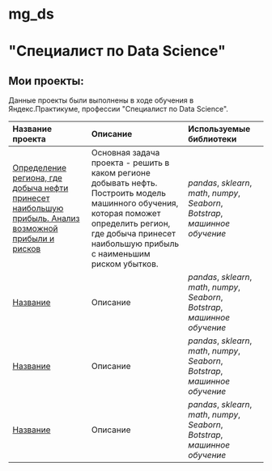 # mg_ds
# "Специалист по Data Science"

## Мои проекты:

Данные проекты были выполнены в ходе обучения в Яндекс.Практикуме, профессии "Специалист по Data Science".

| Название проекта | Описание | Используемые библиотеки | 
| :---------------------- | :---------------------- | :---------------------- |
| [Определение региона, где добыча нефти принесет наибольшую прибыль. Анализ возможной прибыли и рисков](https://github.com/MGrigoriiDS/mg_ds/blob/main/ML_choosing_the_location_for_the_well__git/mg_ml_choosing_the_location_for_the_well__git.ipynb) | Основная задача проекта - решить в каком регионе добывать нефть. Построить модель машинного обучения, которая поможет определить регион, где добыча принесет наибольшую прибыль с наименьшим риском убытков.| *pandas*, *sklearn*, *math*, *numpy*, *Seaborn*, *Botstrap*, *машинное обучение* |
| [Название](Ссылка) | Описание| *pandas*, *sklearn*, *math*, *numpy*, *Seaborn*, *Botstrap*, *машинное обучение* |
| [Название](Ссылка) | Описание| *pandas*, *sklearn*, *math*, *numpy*, *Seaborn*, *Botstrap*, *машинное обучение* |
| [Название](Ссылка) | Описание| *pandas*, *sklearn*, *math*, *numpy*, *Seaborn*, *Botstrap*, *машинное обучение* |
